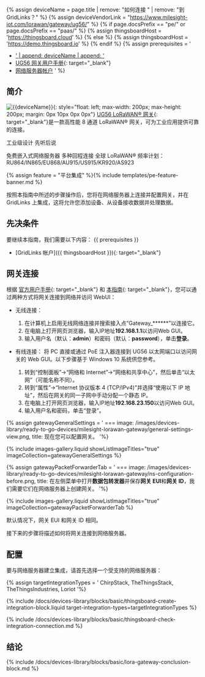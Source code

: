 {% assign deviceName = page.title | remove: "如何连接 " | remove: "到 GridLinks？" %}
{% assign deviceVendorLink = "https://www.milesight-iot.com/lorawan/gateway/ug56/" %}
{% if page.docsPrefix == "pe/" or page.docsPrefix == "paas/" %}
{% assign thingsboardHost = 'https://thingsboard.cloud' %}
{% else %}
{% assign thingsboardHost = 'https://demo.thingsboard.io' %}
{% endif %}
{% assign prerequisites = '
- <a href="' | append: deviceVendorLink | append: '" target="_blank">' | append: deviceName | append: '</a>
- [UG56 网关用户手册](https://resource.milesight-iot.com/milesight/document/ug56-user-guide-en.pdf){: target="_blank"}
- [网络服务器帐户](#configuration)
'
 %}

## 简介

![{{deviceName}}](/images/devices-library/{{page.deviceImageFileName}}){: style="float: left; max-width: 200px; max-height: 200px; margin: 0px 10px 0px 0px"}
[UG56 LoRaWAN® 网关]({{deviceVendorLink}}){: target="_blank"}是一款高性能 8 通道 LoRaWAN® 网关，可为工业应用提供可靠的连接。

工业级设计
先听后说


免费嵌入式网络服务器
多种回程连接
全球 LoRaWAN® 频率计划：
RU864/IN865/EU868/AU915/US915/KR920/AS923

{% assign feature = "平台集成" %}{% include templates/pe-feature-banner.md %}

按照本指南中所述的步骤操作后，您将在网络服务器上连接并配置网关，并在 GridLinks 上集成，这将允许您添加设备、从设备接收数据并处理数据。

## 先决条件

要继续本指南，我们需要以下内容：
{{ prerequisites }}
- [GridLinks 帐户]({{ thingsboardHost }}){: target="_blank"}

## 网关连接

根据 [官方用户手册](https://resource.milesight-iot.com/milesight/document/ug56-user-guide-en.pdf){: target="_blank"} 和 [本指南](https://support.milesight-iot.com/support/solutions/articles/73000514278-how-to-connect-milesight-gateway-to-the-internet){: target="_blank"}，您可以通过两种方式将网关连接到网络并访问 WebUI：

- 无线连接：
  1. 在计算机上启用无线网络连接并搜索接入点“Gateway_******”以连接它。
  2. 在电脑上打开网页浏览器，输入IP地址**192.168.1.1**以访问Web GUI。
  3. 输入用户名（默认：**admin**）和密码（默认：**password**），单击**登录**。

- 有线连接：
  将 PC 直接或通过 PoE 注入器连接到 UG56 以太网端口以访问网关的 Web GUI。以下步骤基于 Windows 10 系统供您参考。

  1. 转到“控制面板”→“网络和 Internet”→“网络和共享中心”，然后单击“以太网”（可能名称不同）。
  2. 转到“属性”→“Internet 协议版本 4 (TCP/IPv4)”并选择“使用以下 IP 地址”，然后在网关的同一子网中手动分配一个静态 IP。
  3. 在电脑上打开网页浏览器，输入IP地址**192.168.23.150**以访问Web GUI。
  4. 输入用户名和密码，单击“登录”。

{% assign gatewayGeneralSettings = '
    ===
        image: /images/devices-library/ready-to-go-devices/milesight-lorawan-gateway/general-settings-view.png,
        title: 现在您可以配置网关。
'%}

{% include images-gallery.liquid showListImageTitles="true" imageCollection=gatewayGeneralSettings %}

{% assign gatewayPacketForwarderTab = '
    ===
        image: /images/devices-library/ready-to-go-devices/milesight-lorawan-gateway/ns-configuration-before.png,
        title: 在左侧菜单中打开**数据包转发器**并保存**网关 EUI**和**网关 ID**，我们需要它们在网络服务器上创建网关。
'%}

{% include images-gallery.liquid showListImageTitles="true" imageCollection=gatewayPacketForwarderTab %}

默认情况下，网关 EUI 和网关 ID 相同。

接下来的步骤将描述如何将网关连接到网络服务器。

## 配置

要与网络服务器建立集成，请首先选择一个受支持的网络服务器：

{% assign targetIntegrationTypes = '
ChirpStack,
TheThingsStack,
TheThingsIndustries,
Loriot
'%}

{% include /docs/devices-library/blocks/basic/thingsboard-create-integration-block.liquid target-integration-types=targetIntegrationTypes %}

{% include /docs/devices-library/blocks/basic/thingsboard-check-integration-connection.md %}


## 结论

{% include /docs/devices-library/blocks/basic/lora-gateway-conclusion-block.md %}